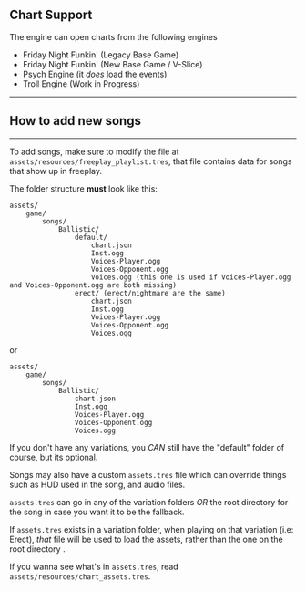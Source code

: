 ## Chart Support

The engine can open charts from the following engines

- Friday Night Funkin' (Legacy Base Game)
- Friday Night Funkin' (New Base Game / V-Slice)
- Psych Engine (it _does_ load the events)
- Troll Engine (Work in Progress)

---

## How to add new songs

---

To add songs, make sure to modify the file at `assets/resources/freeplay_playlist.tres`, that file contains data for songs that show up in freeplay.

The folder structure **must** look like this:

```
assets/
    game/
        songs/
            Ballistic/
                default/
                    chart.json
                    Inst.ogg
                    Voices-Player.ogg
                    Voices-Opponent.ogg
                    Voices.ogg (this one is used if Voices-Player.ogg and Voices-Opponent.ogg are both missing)
                erect/ (erect/nightmare are the same)
                    chart.json
                    Inst.ogg
                    Voices-Player.ogg
                    Voices-Opponent.ogg
                    Voices.ogg
```

or

```
assets/
    game/
        songs/
            Ballistic/
                chart.json
                Inst.ogg
                Voices-Player.ogg
                Voices-Opponent.ogg
                Voices.ogg
```

If you don't have any variations, you _CAN_ still have the "default" folder of course, but its optional.

Songs may also have a custom `assets.tres` file which can override things such as HUD used in the song, and audio files.

`assets.tres` can go in any of the variation folders _OR_ the root directory for the song in case you want it to be the fallback.

If `assets.tres` exists in a variation folder, when playing on that variation (i.e: Erect), *that* file will be used to load the assets, rather than the one on the root directory .

If you wanna see what's in `assets.tres`, read `assets/resources/chart_assets.tres`.

